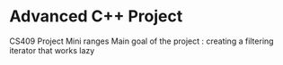 # Advanced C++ Project
CS409 Project Mini ranges
Main goal of the project : creating a filtering iterator that works lazy 

